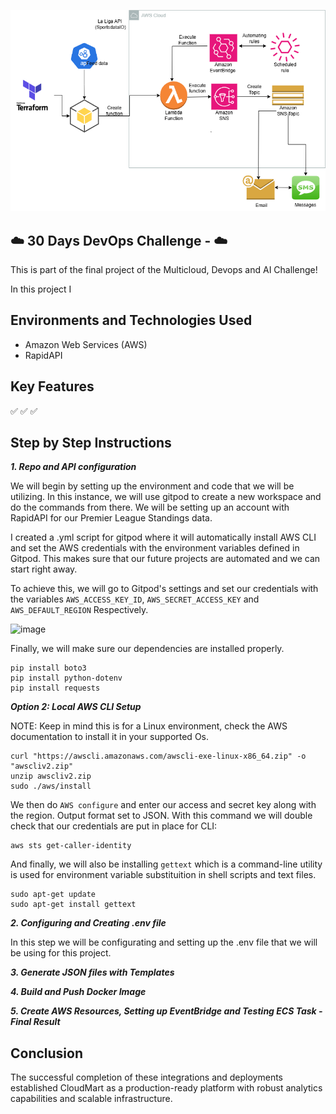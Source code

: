<p align="center">
  <img src="assets/diagram.png" 
</p>
  
## ☁️ 30 Days DevOps Challenge -   ☁️

This is part of the final project of the Multicloud, Devops and AI Challenge!

In this project I 


<h2>Environments and Technologies Used</h2>

  - Amazon Web Services (AWS)
  - RapidAPI



  
<h2>Key Features</h2>  

✅ 
✅ 
✅ 

<h2>Step by Step Instructions</h2>

***1. Repo and API configuration***

We will begin by setting up the environment and code that we will be utilizing. In this instance, we will use gitpod to create a new workspace and do the commands from there. We will be setting up an account with RapidAPI for our Premier League Standings data.

I created a .yml script for gitpod where it will automatically install AWS CLI and set the AWS credentials with the environment variables defined in Gitpod. This makes sure that our future projects are automated and we can start right away.

To achieve this, we will go to Gitpod's settings and set our credentials with the variables `AWS_ACCESS_KEY_ID`, `AWS_SECRET_ACCESS_KEY` and `AWS_DEFAULT_REGION` Respectively.

![image](/assets/image1.png)

Finally, we will make sure our dependencies are installed properly.

```
pip install boto3
pip install python-dotenv
pip install requests
```

***Option 2: Local AWS CLI Setup***

NOTE: Keep in mind this is for a Linux environment, check the AWS documentation to install it in your supported Os.

   ```
   curl "https://awscli.amazonaws.com/awscli-exe-linux-x86_64.zip" -o "awscliv2.zip"
unzip awscliv2.zip
sudo ./aws/install
```
We then do `AWS configure` and enter our access and secret key along with the region. Output format set to JSON. With this command we will double check that our credentials are put in place for CLI:

```
aws sts get-caller-identity
```

And finally, we will also be installing `gettext` which is a command-line utility is used for environment variable substituition in shell scripts and text files.

```
sudo apt-get update 
sudo apt-get install gettext
```

***2.  Configuring and Creating .env file***

In this step we will be configurating and setting up the .env file that we will be using for this project. 


***3. Generate JSON files with Templates***



***4. Build and Push Docker Image***



***5. Create AWS Resources, Setting up EventBridge and Testing ECS Task - Final Result***


<h2>Conclusion</h2>

The successful completion of these integrations and deployments established CloudMart as a production-ready platform with robust analytics capabilities and scalable infrastructure.

